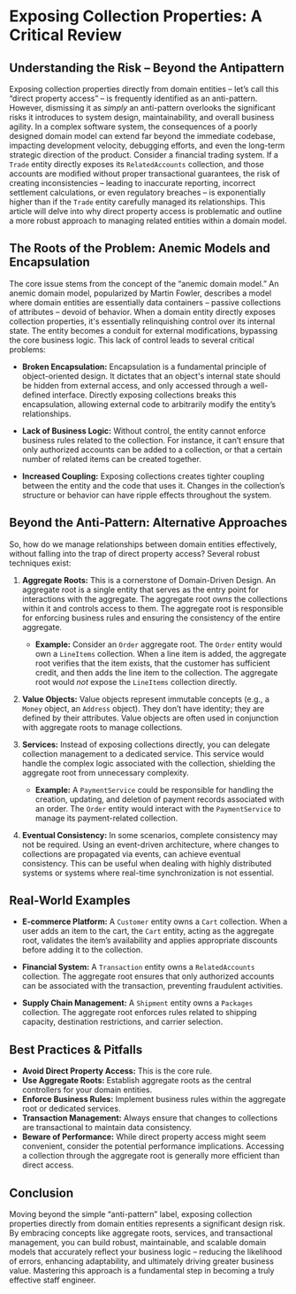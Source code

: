 # Exposing Collection Properties: A Critical Review

## Understanding the Risk – Beyond the Antipattern

Exposing collection properties directly from domain entities – let’s call this “direct property access” – is frequently identified as an anti-pattern. However, dismissing it as _simply_ an anti-pattern overlooks the significant risks it introduces to system design, maintainability, and overall business agility. In a complex software system, the consequences of a poorly designed domain model can extend far beyond the immediate codebase, impacting development velocity, debugging efforts, and even the long-term strategic direction of the product. Consider a financial trading system. If a `Trade` entity directly exposes its `RelatedAccounts` collection, and those accounts are modified without proper transactional guarantees, the risk of creating inconsistencies – leading to inaccurate reporting, incorrect settlement calculations, or even regulatory breaches – is exponentially higher than if the `Trade` entity carefully managed its relationships. This article will delve into why direct property access is problematic and outline a more robust approach to managing related entities within a domain model.

## The Roots of the Problem: Anemic Models and Encapsulation

The core issue stems from the concept of the “anemic domain model.” An anemic domain model, popularized by Martin Fowler, describes a model where domain entities are essentially data containers – passive collections of attributes – devoid of behavior. When a domain entity directly exposes collection properties, it's essentially relinquishing control over its internal state. The entity becomes a conduit for external modifications, bypassing the core business logic. This lack of control leads to several critical problems:

- **Broken Encapsulation:** Encapsulation is a fundamental principle of object-oriented design. It dictates that an object's internal state should be hidden from external access, and only accessed through a well-defined interface. Directly exposing collections breaks this encapsulation, allowing external code to arbitrarily modify the entity’s relationships.

- **Lack of Business Logic:** Without control, the entity cannot enforce business rules related to the collection. For instance, it can’t ensure that only authorized accounts can be added to a collection, or that a certain number of related items can be created together.

- **Increased Coupling:** Exposing collections creates tighter coupling between the entity and the code that uses it. Changes in the collection’s structure or behavior can have ripple effects throughout the system.

## Beyond the Anti-Pattern: Alternative Approaches

So, how do we manage relationships between domain entities effectively, without falling into the trap of direct property access? Several robust techniques exist:

1.  **Aggregate Roots:** This is a cornerstone of Domain-Driven Design. An aggregate root is a single entity that serves as the entry point for interactions with the aggregate. The aggregate root _owns_ the collections within it and controls access to them. The aggregate root is responsible for enforcing business rules and ensuring the consistency of the entire aggregate.

    - **Example:** Consider an `Order` aggregate root. The `Order` entity would own a `LineItems` collection. When a line item is added, the aggregate root verifies that the item exists, that the customer has sufficient credit, and then adds the line item to the collection. The aggregate root would _not_ expose the `LineItems` collection directly.

2.  **Value Objects:** Value objects represent immutable concepts (e.g., a `Money` object, an `Address` object). They don’t have identity; they are defined by their attributes. Value objects are often used in conjunction with aggregate roots to manage collections.

3.  **Services:** Instead of exposing collections directly, you can delegate collection management to a dedicated service. This service would handle the complex logic associated with the collection, shielding the aggregate root from unnecessary complexity.

    - **Example:** A `PaymentService` could be responsible for handling the creation, updating, and deletion of payment records associated with an order. The `Order` entity would interact with the `PaymentService` to manage its payment-related collection.

4.  **Eventual Consistency:** In some scenarios, complete consistency may not be required. Using an event-driven architecture, where changes to collections are propagated via events, can achieve eventual consistency. This can be useful when dealing with highly distributed systems or systems where real-time synchronization is not essential.

## Real-World Examples

- **E-commerce Platform:** A `Customer` entity owns a `Cart` collection. When a user adds an item to the cart, the `Cart` entity, acting as the aggregate root, validates the item’s availability and applies appropriate discounts before adding it to the collection.

- **Financial System:** A `Transaction` entity owns a `RelatedAccounts` collection. The aggregate root ensures that only authorized accounts can be associated with the transaction, preventing fraudulent activities.

- **Supply Chain Management:** A `Shipment` entity owns a `Packages` collection. The aggregate root enforces rules related to shipping capacity, destination restrictions, and carrier selection.

## Best Practices & Pitfalls

- **Avoid Direct Property Access:** This is the core rule.
- **Use Aggregate Roots:** Establish aggregate roots as the central controllers for your domain entities.
- **Enforce Business Rules:** Implement business rules within the aggregate root or dedicated services.
- **Transaction Management:** Always ensure that changes to collections are transactional to maintain data consistency.
- **Beware of Performance:** While direct property access might seem convenient, consider the potential performance implications. Accessing a collection through the aggregate root is generally more efficient than direct access.

## Conclusion

Moving beyond the simple “anti-pattern” label, exposing collection properties directly from domain entities represents a significant design risk. By embracing concepts like aggregate roots, services, and transactional management, you can build robust, maintainable, and scalable domain models that accurately reflect your business logic – reducing the likelihood of errors, enhancing adaptability, and ultimately driving greater business value. Mastering this approach is a fundamental step in becoming a truly effective staff engineer.

```

```
